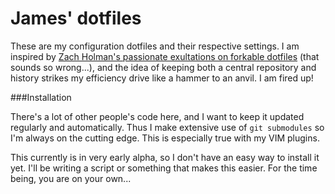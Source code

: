 James' dotfiles
===============

These are my configuration dotfiles and their respective settings. I am inspired by [Zach Holman's passionate exultations on forkable dotfiles][zach] (that sounds so wrong...), and the idea of keeping both a central repository and history strikes my efficiency drive like a hammer to an anvil. I am fired up!

[zach]: http://zachholman.com/2010/08/dotfiles-are-meant-to-be-forked/

###Installation

There's a lot of other people's code here, and I want to keep it updated regularly and automatically. Thus I make extensive use of `git submodules` so I'm always on the cutting edge. This is especially true with my VIM plugins.

This currently is in very early alpha, so I don't have an easy way to install it yet. I'll be writing a script or something that makes this easier. For the time being, you are on your own...
